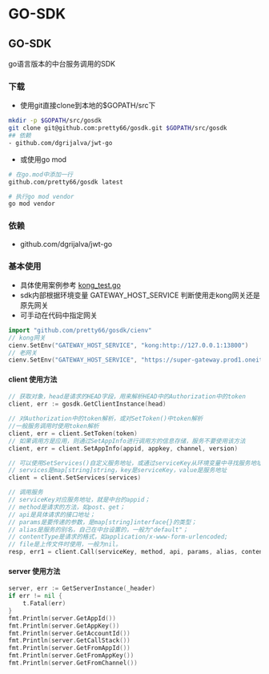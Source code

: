 # GO-SDK
## GO-SDK

go语言版本的中台服务调用的SDK

### 下载
* 使用git直接clone到本地的$GOPATH/src下

```bash
mkdir -p $GOPATH/src/gosdk
git clone git@github.com:pretty66/gosdk.git $GOPATH/src/gosdk
## 依赖
- github.com/dgrijalva/jwt-go

```

* 或使用go mod

```bash
# 在go.mod中添加一行
github.com/pretty66/gosdk latest

# 执行go mod vendor
go mod vendor
```
### 依赖
 - github.com/dgrijalva/jwt-go
 
### 基本使用
- 具体使用案例参考 [kong_test.go](https://github.com/pretty66/gosdk/blob/master/kong_test.go)
- sdk内部根据环境变量 GATEWAY_HOST_SERVICE 判断使用走kong网关还是原先网关
- 可手动在代码中指定网关
```go
import "github.com/pretty66/gosdk/cienv"
// kong网关
cienv.SetEnv("GATEWAY_HOST_SERVICE", "kong:http://127.0.0.1:13800")
// 老网关
cienv.SetEnv("GATEWAY_HOST_SERVICE", "https://super-gateway.prod1.oneitfarm.com/index.php/")
```
#### client 使用方法
```go
// 获取对象，head是请求的HEAD字段，用来解析HEAD中的Authorization中的token
client, err := gosdk.GetClientInstance(head)

// 对Authorization中的token解析，或对SetToken()中token解析
//一般服务调用时使用token解析
client, err = client.SetToken(token)
// 如果调用方是应用，则通过SetAppInfo进行调用方的信息存储，服务不要使用该方法
client, err = client.SetAppInfo(appid, appkey, channel, version)

// 可以使用SetServices()自定义服务地址，或通过serviceKey从环境变量中寻找服务地址（前者优先级高）
// services是map[string]string，key是serviceKey，value是服务地址
client = client.SetServices(services)

// 调用服务
// serviceKey对应服务地址，就是中台的appid；
// method是请求的方法，如post、get；
// api是具体请求的接口地址；
// params是要传递的参数，是map[string]interface{}的类型；
// alias是服务的别名，自己在中台设置的，一般为"default"；
// contentType是请求的格式，如application/x-www-form-urlencoded;
// file是上传文件时使用，一般为nil。
resp, err1 = client.Call(serviceKey, method, api, params, alias, contentType, file)
```
#### server 使用方法
```go
server, err := GetServerInstance(_header)
if err != nil {
    t.Fatal(err)
}
fmt.Println(server.GetAppId())
fmt.Println(server.GetAppKey())
fmt.Println(server.GetAccountId())
fmt.Println(server.GetCallStack())
fmt.Println(server.GetFromAppId())
fmt.Println(server.GetFromAppKey())
fmt.Println(server.GetFromChannel())
```
